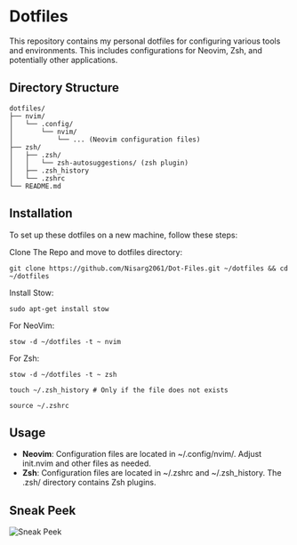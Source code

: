 # Dotfiles
This repository contains my personal dotfiles for configuring various tools and environments. This includes configurations for Neovim, Zsh, and potentially other applications.

## Directory Structure

```
dotfiles/
├── nvim/
│   └── .config/
│       └── nvim/ 
│           └── ... (Neovim configuration files)
├── zsh/
│   ├── .zsh/
│   │   └── zsh-autosuggestions/ (zsh plugin)
│   ├── .zsh_history
│   └── .zshrc
└── README.md
```

## Installation
To set up these dotfiles on a new machine, follow these steps:

Clone The Repo and move to dotfiles directory:
```
git clone https://github.com/Nisarg2061/Dot-Files.git ~/dotfiles && cd ~/dotfiles
```

Install Stow:
```
sudo apt-get install stow 
```

For NeoVim:
```
stow -d ~/dotfiles -t ~ nvim
```

For Zsh:
```
stow -d ~/dotfiles -t ~ zsh
```

```
touch ~/.zsh_history # Only if the file does not exists
```

```
source ~/.zshrc
```

## Usage
- **Neovim**: Configuration files are located in ~/.config/nvim/. Adjust init.nvim and other files as needed.
- **Zsh**: Configuration files are located in ~/.zshrc and ~/.zsh_history. The .zsh/ directory contains Zsh plugins.


## Sneak Peek
![Sneak Peek](https://github.com/user-attachments/assets/70b7227c-b475-4ef6-a82a-9c19b6a0d00a)
